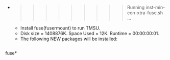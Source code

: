 * >>>>>>>>> Running inst-min-con-xtra-fuse.sh ...
  * Install fuse(fusermount) to run TMSU.
  * Disk size = 1408876K. Space Used = 12K. Runtime = 00:00:00:01.
  * The following NEW packages will be installed:
  ```bash
fuse*
  ```
